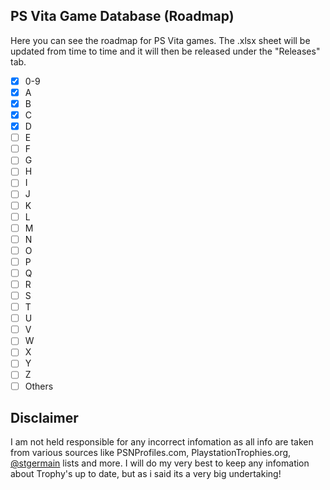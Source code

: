 <!-- PS VITA GANE DATABASE -->
## PS Vita Game Database (Roadmap)

Here you can see the roadmap for PS Vita games. The .xlsx sheet will be updated from time to time and it will then be released under the "Releases" tab.

- [X] 0-9
- [X] A
- [X] B
- [X] C
- [X] D
- [ ] E
- [ ] F
- [ ] G
- [ ] H
- [ ] I
- [ ] J
- [ ] K
- [ ] L
- [ ] M
- [ ] N
- [ ] O
- [ ] P
- [ ] Q
- [ ] R
- [ ] S
- [ ] T
- [ ] U
- [ ] V
- [ ] W
- [ ] X
- [ ] Y
- [ ] Z
- [ ] Others

<!-- DISCLAIMER -->
## Disclaimer

I am not held responsible for any incorrect infomation as all info are taken from various sources like PSNProfiles.com, PlaystationTrophies.org, [@stgermain](https://www.playstationtrophies.org/forum/profile/24209-stgermain/) lists and more. I will do my very best to keep any infomation about Trophy's up to date, but as i said its a very big undertaking!
